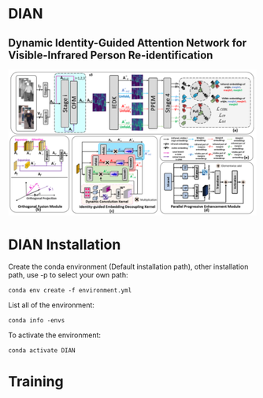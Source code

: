# DIAN
## Dynamic Identity-Guided Attention Network for Visible-Infrared Person Re-identification
![image](https://github.com/gaopenghkbu/DIAN/blob/main/Model_architecture.png)
# DIAN Installation
Create the conda environment (Default installation path), other installation path, use -p to select your own path:
```
conda env create -f environment.yml
```
List all of the environment:
```
conda info -envs
```
To activate the environment:
```
conda activate DIAN
```
# Training
